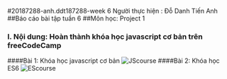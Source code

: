 #20187288-anh.ddt187288-week 6
Người thực hiện : Đỗ Danh Tiến Anh 
##Báo cáo bài tập tuần 6
##Môn học: Project 1
### I. Nội dung: Hoàn thành khóa học javascript cơ bản trên freeCodeCamp
####Bài 1: Khóa học javascript cơ bản
![JScourse](https://user-images.githubusercontent.com/73302743/140526022-ac414300-6a15-466c-bf4b-787640544e28.JPG)
####Bài 2: Khóa học ES6
![EScourse](https://user-images.githubusercontent.com/73302743/140526124-74d36349-6bea-4585-bf7c-bd5bb8e7e6f5.JPG)